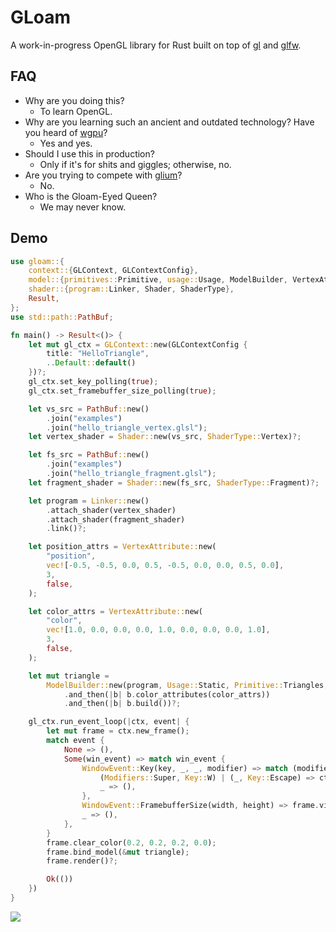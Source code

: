 # GLoam

A work-in-progress OpenGL library for Rust built on top of [gl](https://docs.rs/gl/latest/gl/) and [glfw](https://docs.rs/glfw/latest/glfw/).

## FAQ

- Why are you doing this?
    - To learn OpenGL.
- Why are you learning such an ancient and outdated technology? Have you heard of [wgpu](https://wgpu.rs/)?
    - Yes and yes.
- Should I use this in production?
    - Only if it's for shits and giggles; otherwise, no.
- Are you trying to compete with [glium](https://github.com/glium/glium)?
    - No.
- Who is the Gloam-Eyed Queen?
    - We may never know.

## Demo

```rust
use gloam::{
    context::{GLContext, GLContextConfig},
    model::{primitives::Primitive, usage::Usage, ModelBuilder, VertexAttribute},
    shader::{program::Linker, Shader, ShaderType},
    Result,
};
use std::path::PathBuf;

fn main() -> Result<()> {
    let mut gl_ctx = GLContext::new(GLContextConfig {
        title: "HelloTriangle",
        ..Default::default()
    })?;
    gl_ctx.set_key_polling(true);
    gl_ctx.set_framebuffer_size_polling(true);

    let vs_src = PathBuf::new()
        .join("examples")
        .join("hello_triangle_vertex.glsl");
    let vertex_shader = Shader::new(vs_src, ShaderType::Vertex)?;

    let fs_src = PathBuf::new()
        .join("examples")
        .join("hello_triangle_fragment.glsl");
    let fragment_shader = Shader::new(fs_src, ShaderType::Fragment)?;

    let program = Linker::new()
        .attach_shader(vertex_shader)
        .attach_shader(fragment_shader)
        .link()?;

    let position_attrs = VertexAttribute::new(
        "position",
        vec![-0.5, -0.5, 0.0, 0.5, -0.5, 0.0, 0.0, 0.5, 0.0],
        3,
        false,
    );

    let color_attrs = VertexAttribute::new(
        "color",
        vec![1.0, 0.0, 0.0, 0.0, 1.0, 0.0, 0.0, 0.0, 1.0],
        3,
        false,
    );

    let mut triangle =
        ModelBuilder::new(program, Usage::Static, Primitive::Triangles, position_attrs)
            .and_then(|b| b.color_attributes(color_attrs))
            .and_then(|b| b.build())?;

    gl_ctx.run_event_loop(|ctx, event| {
        let mut frame = ctx.new_frame();
        match event {
            None => (),
            Some(win_event) => match win_event {
                WindowEvent::Key(key, _, _, modifier) => match (modifier, key) {
                    (Modifiers::Super, Key::W) | (_, Key::Escape) => ctx.set_should_close(true),
                    _ => (),
                },
                WindowEvent::FramebufferSize(width, height) => frame.viewport(0, 0, width, height),
                _ => (),
            },
        }
        frame.clear_color(0.2, 0.2, 0.2, 0.0);
        frame.bind_model(&mut triangle);
        frame.render()?;

        Ok(())
    })
}
```

<img src="https://github.com/solidiquis/gloam/blob/master/screenshots/hello_triangle.png?raw=true">
